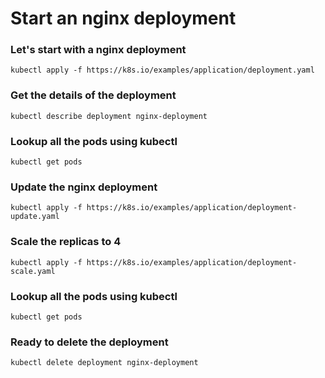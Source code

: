 #  Start an nginx deployment

### Let's start with a nginx deployment
```
kubectl apply -f https://k8s.io/examples/application/deployment.yaml
```
### Get the details of the deployment
```
kubectl describe deployment nginx-deployment
```
### Lookup all the pods using kubectl
```
kubectl get pods
```
### Update the nginx deployment
```
kubectl apply -f https://k8s.io/examples/application/deployment-update.yaml
```
### Scale the replicas to 4
```
kubectl apply -f https://k8s.io/examples/application/deployment-scale.yaml
```
### Lookup all the pods using kubectl
```
kubectl get pods
```
### Ready to delete the deployment
```
kubectl delete deployment nginx-deployment
```
